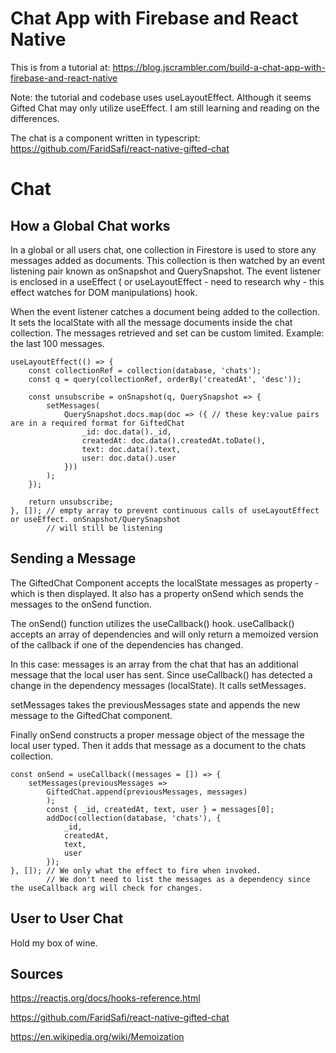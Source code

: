 # Chat App with Firebase and React Native

This is from a tutorial at: https://blog.jscrambler.com/build-a-chat-app-with-firebase-and-react-native

Note: the tutorial and codebase uses useLayoutEffect. Although it seems Gifted Chat may only utilize useEffect. I am still learning and reading on the differences.

The chat is a component written in typescript: https://github.com/FaridSafi/react-native-gifted-chat

# Chat
## How a Global Chat works
In a global or all users chat, one collection in Firestore is used to store any messages added as documents. This collection is then watched by an event listening pair known as onSnapshot and QuerySnapshot. The event listener is enclosed in a useEffect ( or useLayoutEffect - need to research why - this effect watches for DOM manipulations) hook. 

When the event listener catches a document being added to the collection. It sets the localState with all the message documents inside the chat collection. The messages retrieved and set can be custom limited. Example: the last 100 messages. 

    useLayoutEffect(() => {
        const collectionRef = collection(database, 'chats');
        const q = query(collectionRef, orderBy('createdAt', 'desc'));

        const unsubscribe = onSnapshot(q, QuerySnapshot => {
            setMessages(
                QuerySnapshot.docs.map(doc => ({ // these key:value pairs are in a required format for GiftedChat
                    _id: doc.data()._id,
                    createdAt: doc.data().createdAt.toDate(),
                    text: doc.data().text,
                    user: doc.data().user
                }))
            );
        });
        
        return unsubscribe;
    }, []); // empty array to prevent continuous calls of useLayoutEffect or useEffect. onSnapshot/QuerySnapshot
            // will still be listening

## Sending a Message
The GiftedChat Component accepts the localState messages as property - which is then displayed. It also has a property onSend which sends the messages to the onSend function.

The onSend() function utilizes the useCallback() hook. useCallback() accepts an array of dependencies and will only return a memoized version of the callback if one of the dependencies has changed. 

In this case: messages is an array from the chat that has an additional message that the local user has sent. Since useCallback() has detected a change in the dependency messages (localState). It calls setMessages. 

setMessages takes the previousMessages state and appends the new message to the GiftedChat component. 

Finally onSend constructs a proper message object of the message the local user typed. Then it adds that message as a document to the chats collection.

    const onSend = useCallback((messages = []) => {
        setMessages(previousMessages =>
            GiftedChat.append(previousMessages, messages)
            );
            const { _id, createdAt, text, user } = messages[0];
            addDoc(collection(database, 'chats'), {
                _id,
                createdAt,
                text,
                user
            });
    }, []); // We only what the effect to fire when invoked. 
            // We don't need to list the messages as a dependency since the useCallback arg will check for changes.


## User to User Chat
Hold my box of wine. 

## Sources
https://reactjs.org/docs/hooks-reference.html

https://github.com/FaridSafi/react-native-gifted-chat

https://en.wikipedia.org/wiki/Memoization
